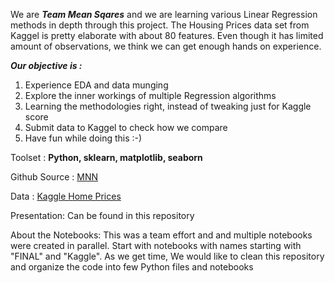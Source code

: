 We are ***Team Mean Sqares*** and we are learning various Linear Regression methods in depth through this project. The Housing Prices data set from Kaggel is pretty elaborate with about 80 features. Even though it has limited amount of observations, we think we can get enough hands on experience.  

***Our objective is :***
1. Experience EDA and data munging
2. Explore the inner workings of multiple Regression algorithms
3. Learning the methodologies right, instead of tweaking just for Kaggle score 
3. Submit data to Kaggel to check how we compare 
4. Have fun while doing this :-)

Toolset : **Python, sklearn, matplotlib, seaborn** 

Github Source : [MNN](https://github.com/radhavrmk/MNN)

Data : [Kaggle Home Prices](https://www.kaggle.com/c/house-prices-advanced-regression-techniques/data)

Presentation: Can be found in this repository

About the Notebooks: This was a team effort and and multiple notebooks were created in parallel. Start with notebooks with names starting with "FINAL" and "Kaggle". As we get time, We would like to clean this repository and organize the code into few Python files and notebooks


